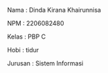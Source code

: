 Nama    : Dinda Kirana Khairunnisa

NPM     : 2206082480

Kelas   : PBP C

Hobi    : tidur

Jurusan : Sistem Informasi